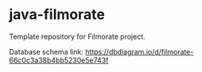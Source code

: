 # java-filmorate
Template repository for Filmorate project.

Database schema link: https://dbdiagram.io/d/filmorate-66c0c3a38b4bb5230e5e743f
